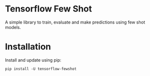 # Tensorflow Few Shot

A simple library to train, evaluate and make predictions using few shot models.

# Installation

Install and update using pip:

```pip install -U tensorflow-fewshot```